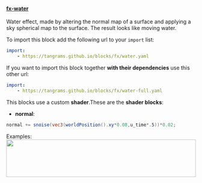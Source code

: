 

#### [fx-water](http://tangrams.github.io/blocks/#fx-water) <a href="https://github.com/tangrams/blocks/blob/gh-pages/fx/water.yaml" target="_blank"><i class="fa fa-github" aria-hidden="true"></i></a>

Water effect, made by altering the normal map of a surface and applying a sky spherical map to the surface. 
The result looks like moving water.



To import this block add the following url to your `import` list:

```yaml
import:
    - https://tangrams.github.io/blocks/fx/water.yaml
```




If you want to import this block together **with their dependencies** use this other url:

```yaml
import:
    - https://tangrams.github.io/blocks/fx/water-full.yaml
```


This blocks use a custom **shader**.These are the **shader blocks**:

- **normal**:

```glsl
normal += snoise(vec3(worldPosition().xy*0.08,u_time*.5))*0.02;
```



Examples:
<a href="https://mapzen.com/tangram/play/?scene=https://tangrams.github.io/tangram-sandbox/styles/sandbox.yaml" target="_blank">
<img src="https://tangrams.github.io/tangram-sandbox/styles/sandbox.png" style="width: 100%; height: 100px; object-fit: cover;">
</a>
